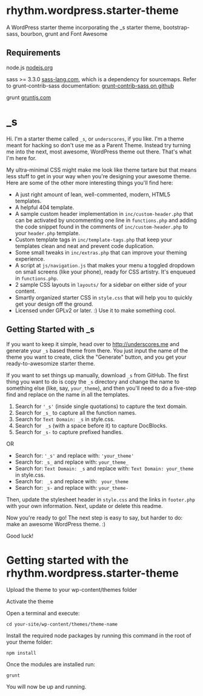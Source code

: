 # rhythm.wordpress.starter-theme

A WordPress starter theme incorporating the _s starter theme, bootstrap-sass, bourbon, grunt and Font Awesome

## Requirements
node.js [nodejs.org](http://nodejs.org/ "Node JS")

sass >= 3.3.0 [sass-lang.com](http://sass-lang.com/ "SASS"), which is a dependency for sourcemaps.  Refer to grunt-contrib-sass documentation: [grunt-contrib-sass on github](https://github.com/gruntjs/grunt-contrib-sass#sourcemap)

grunt [gruntjs.com](http://gruntjs.com/ "SASS")

_s
===

Hi. I'm a starter theme called `_s`, or `underscores`, if you like. I'm a theme meant for hacking so don't use me as a Parent Theme. Instead try turning me into the next, most awesome, WordPress theme out there. That's what I'm here for.

My ultra-minimal CSS might make me look like theme tartare but that means less stuff to get in your way when you're designing your awesome theme. Here are some of the other more interesting things you'll find here:

* A just right amount of lean, well-commented, modern, HTML5 templates.
* A helpful 404 template.
* A sample custom header implementation in `inc/custom-header.php` that can be activated by uncommenting one line in `functions.php` and adding the code snippet found in the comments of `inc/custom-header.php` to your `header.php` template.
* Custom template tags in `inc/template-tags.php` that keep your templates clean and neat and prevent code duplication.
* Some small tweaks in `inc/extras.php` that can improve your theming experience.
* A script at `js/navigation.js` that makes your menu a toggled dropdown on small screens (like your phone), ready for CSS artistry. It's enqueued in `functions.php`.
* 2 sample CSS layouts in `layouts/` for a sidebar on either side of your content.
* Smartly organized starter CSS in `style.css` that will help you to quickly get your design off the ground.
* Licensed under GPLv2 or later. :) Use it to make something cool.

Getting Started with _s
-------------------------

If you want to keep it simple, head over to http://underscores.me and generate your `_s` based theme from there. You just input the name of the theme you want to create, click the "Generate" button, and you get your ready-to-awesomize starter theme.

If you want to set things up manually, download `_s` from GitHub. The first thing you want to do is copy the `_s` directory and change the name to something else (like, say, `your_theme`), and then you'll need to do a five-step find and replace on the name in all the templates.

1. Search for `'_s'` (inside single quotations) to capture the text domain.
2. Search for `_s_` to capture all the function names.
3. Search for `Text Domain: _s` in style.css.
4. Search for <code>&nbsp;_s</code> (with a space before it) to capture DocBlocks.
5. Search for `_s-` to capture prefixed handles.

OR

* Search for: `'_s'` and replace with: `'your_theme'`
* Search for: `_s_` and replace with: `your_theme_`
* Search for: `Text Domain: _s` and replace with: `Text Domain: your_theme` in style.css.
* Search for: <code>&nbsp;_s</code> and replace with: <code>&nbsp;your_theme</code>
* Search for: `_s-` and replace with: `your_theme-`

Then, update the stylesheet header in `style.css` and the links in `footer.php` with your own information. Next, update or delete this readme.

Now you're ready to go! The next step is easy to say, but harder to do: make an awesome WordPress theme. :)

Good luck!


Getting started with the rhythm.wordpress.starter-theme
========================================================
Upload the theme to your wp-content/themes folder

Activate the theme

Open a terminal and execute:

	cd your-site/wp-content/themes/theme-name

Install the required node packages by running this command in the root of your theme folder:

	npm install

Once the modules are installed run:

	grunt

You will now be up and running.

